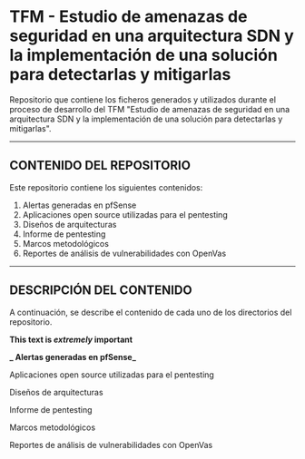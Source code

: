 # TFM - Estudio de amenazas de seguridad en una arquitectura SDN y la implementación de una solución para detectarlas y mitigarlas
Repositorio que contiene los ficheros generados y utilizados durante el proceso de desarrollo del TFM "Estudio de amenazas de seguridad en una arquitectura SDN y la implementación de una solución para detectarlas y mitigarlas".

----------------------------------------------------
## CONTENIDO DEL REPOSITORIO
Este repositorio contiene los siguientes contenidos:
1. Alertas generadas en pfSense
2. Aplicaciones open source utilizadas para el pentesting
3. Diseños de arquitecturas
4. Informe de pentesting
5. Marcos metodológicos
6. Reportes de análisis de vulnerabilidades con OpenVas

-----------------------------------------------------
## DESCRIPCIÓN DEL CONTENIDO
A continuación, se describe el contenido de cada uno de los directorios del repositorio.

**This text is _extremely_ important**

**_ Alertas generadas en pfSense_**

Aplicaciones open source utilizadas para el pentesting

Diseños de arquitecturas

Informe de pentesting

Marcos metodológicos

Reportes de análisis de vulnerabilidades con OpenVas
